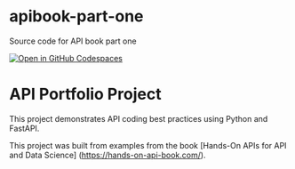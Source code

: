 # apibook-part-one
Source code for API book part one

[![Open in GitHub Codespaces](https://github.com/codespaces/badge.svg)](https://codespaces.new/Ryandaydev/apibook-part-one)


# API Portfolio Project
This project demonstrates API coding best practices using Python and FastAPI.

This project was built from examples from the book [Hands-On APIs for API and Data Science] (https://hands-on-api-book.com/).